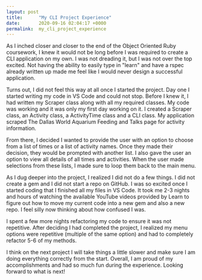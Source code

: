 ```yaml
---
layout: post
title:      "My CLI Project Experience"
date:       2020-09-16 02:04:17 +0000
permalink:  my_cli_project_experience
---
```



As I inched closer and closer to the end of the Object Oriented Ruby coursework, I knew it would not be long before I was required to create a CLI application on my own. I was not dreading it, but I was not over the top excited. Not having the ability to easily type in "learn" and have a rspec already written up made me feel like I would never design a successful application. 

Turns out, I did not feel this way at all once I started the project. Day one I started writing my code in VS Code and could not stop. Before I knew it, I had written my Scraper class along with all my required classes. My code was working and it was only my first day working on it. I created a Scraper class, an Activity class, a ActivityTime class and a CLI class. My application scraped The Dallas World Aquarium Feeding and Talks page for activity information. 

From there, I decided I wanted to provide the user with an option to choose from a list of times or a list of activity names. Once they made their decision, they would be prompted with another list. I also gave the user an option to view all details of all times and activities. When the user made selections from these lists, I made sure to loop them back to the main menu. 

As I dug deeper into the project, I realized I did not do a few things. I did not create a gem and I did not start a repo on GitHub. I was so excited once I started coding that I finished all my files in VS Code. It took me 2-3 nights and hours of watching the available YouTube videos provided by Learn to figure out how to move my current code into a new gem and also a new repo. I feel silly now thinking about how confused I was. 

I spent a few more nights refactoring my code to ensure it was not repetitive. After deciding I had completed the project, I realized my menu options were repetitive (multiple of the same option) and had to completely refactor 5-6 of my methods. 

I think on the next project I will take things a little slower and make sure I am doing everything correctly from the start. Overall, I am proud of my accomplishments and had so much fun during the experience. Looking forward to what is next!  

